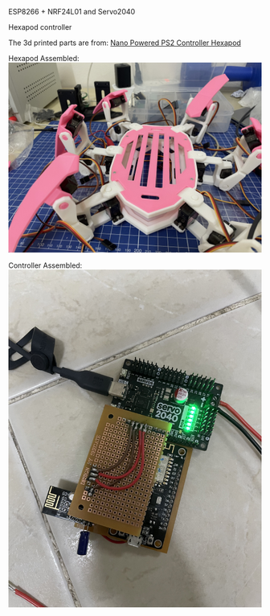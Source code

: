 ESP8266 + NRF24L01 and Servo2040

Hexapod controller

The 3d printed parts are from: [Nano Powered PS2 Controller Hexapod](https://www.instructables.com/Afordable-PS2-Controlled-Arduino-Nano-18-DOF-Hexap/)

Hexapod Assembled:
![Hexapod-Assembled](assets/IMG_9780.jpg)

Controller Assembled:
![PCB-Assembled](assets/IMG_0051.jpg)

